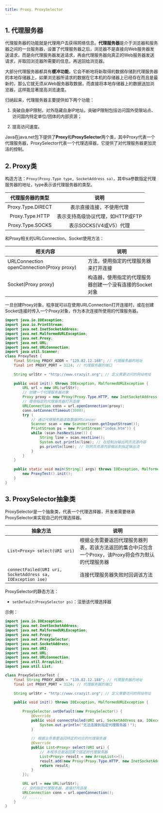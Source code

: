 ```yaml
---
title: Proxy、ProxySelector
---
```


## 1. 代理服务器

代理服务器的功能就是代理用户去获得网络信息。**代理服务器**是介于浏览器和服务器之间的一台服务器，设置了代理服务器之后，浏览器不是直接向Web服务器发送请求，而是向代理服务器发送请求，再由代理服务器向真正的Web服务器发送请求，并取回浏览器所需要的信息，再送回给浏览器。

大部分代理服务器都具有**缓冲功能**，它会不断地将新取得的数据存储到代理服务器的本地存储器上，如果浏览器所请求的数据在它本机的存储器上已经存在而且是最新的，那么它就无须从Web服务器取数据，而直接将本地存储器上的数据送加浏览器，这样能显著提高浏览速度。

归纳起来，代理服务器主要提供如下两个功能：

1. 突破自身IP限制，对外隐藏自身IP地址。突破IP限制包括访问国外受限站点、访问国内特定单位/团体的内部资源；

2. 提高访问速度。

Java在java.net包下提供了**Proxy**和**ProxySelector**两个类，其中Proxy代表一个代理服务器，ProxySelector代表一个代理选择器，它提供了对代理服务器更加灵活的控制。

## 2. Proxy类

构造方法：`Proxy(Proxy.Type type, SocketAddress sa)`，其中sa参数指定代理服务器的地址，type表示该代理服务器的类型。

| 代理服务器的类型  |               说明                |
| :---------------: | :-------------------------------: |
| Proxy.Type.DIRECT |     表示直接连接，不使用代理      |
|  Proxy.Type.HTTP  | 表示支持高级协议代理，如HTTP或FTP |
| Proxy.Type.SOCKS  |      表示SOCKS(V4或V5）代理       |

和Proxy相关的URLConnection、Socket使用方法：

| 相关内容                                   | 说明                                                     |
| ------------------------------------------ | -------------------------------------------------------- |
| URLConnection  openConnection(Proxy proxy) | 方法，使用指定的代理服务器来打开连接                     |
| Socket(Proxy  proxy)                       | 构造器，使用指定的代理服务器创建一个没有连接的Socket对象 |

一旦创建Proxy对象，程序就可以在使用URLConnection打开连接时，或在创建Socket连接时传入一个Proxy对象，作为本次连接所使用的代理服务器。

```java
import java.io.IOException;
import java.io.PrintStream;
import java.net.InetSocketAddress;
import java.net.MalformedURLException;
import java.net.Proxy;
import java.net.URL;
import java.net.URLConnection;
import java.util.Scanner;
class ProxyTest {
    final String PROXY_ADDR = "129.82.12.188"; // 代理服务器的地址
    final int PROXY_PORT = 3124; // 代理服务器的端口
    
    String urlStr = "http://www.crazyit.org"; // 定义需要访问的网站地址
    
    public void init() throws IOException, MalformedURLException {
        URL url = new URL(urlStr);
        // 创建一个代理服务器对象
        Proxy proxy = new Proxy(Proxy.Type.HTTP, new InetSocketAddress(PROXY_ADDR, PROXY_PORT));
        // 使用指定的代理服务器打开连接
        URLConnection conn = url.openConnection(proxy);
        conn.setConnectTimeout(3000);
        try (
            // 通过代理服务器读取数据的Scanner
            Scanner scan = new Scanner(conn.getInputStream());
            PrintStream ps = new PrintStream("index.htm")) {
            while (scan.hasNextLine()) {
                String line = scan.nextLine();
                System.out.println(line); // 在控制台输出网页资源内容
                ps.println(line); // 将网页资源内容输出到指定输出流
            }
        }
    }
    
    public static void main(String[] args) throws IOException, MalformedURLException {
        new ProxyTest().init();
    }
}
```

## 3. ProxySelector抽象类

ProxySelector是一个抽象类，代表一个代理选择器，开发者需要继承ProxySelector来实现自己的代理选择器。

| 抽象方法                                                    | 说明                                                         |
| ----------------------------------------------------------- | ------------------------------------------------------------ |
| `List<Proxy> select(URI uri)`                               | 根据业务需要返回代理服务器列表，若该方法返回的集合中只包含一个Proxy，该Proxy将会作为默认的代理服务器 |
| `connectFailed(URI uri, SocketAddress sa, IOException ioe)` | 连接代理服务器失败时回调该方法                               |

ProxySelector的静态方法：

- `setDefault(ProxySelector ps)`：注册该代理选择器

示例：

```java
import java.io.IOException;
import java.net.InetSocketAddress;
import java.net.MalformedURLException;
import java.net.Proxy;
import java.net.ProxySelector;
import java.net.SocketAddress;
import java.net.URI;
import java.net.URL;
import java.net.URLConnection;
import java.util.ArrayList;
import java.util.List;

class ProxySelectorTest {
    final String PROXY_ADDR = "139.82.12.188"; // 代理服务器的地址
    final int PROXY_PORT = 3124; // 代理服务器的端口
    
    String urlStr = "http://www.crazyit.org"; // 定义需要访问的网站地址
    
    public void init() throws IOException, MalformedURLException {
        
        ProxySelector.setDefault(new ProxySelector() {
            @Override
            public void connectFailed(URI uri, SocketAddress sa, IOException ioException) {
                System.out.println("无法连接到指定代理服务器！");
            }
            
            // 根据业务需要返回特定的对应的代理服务器
            @Override
            public List<Proxy> select(URI uri) {
                // 本程序总是返回某个固定的代理服务器
                List<Proxy> result = new ArrayList<>();
                result.add(new Proxy(Proxy.Type.HTTP, new InetSocketAddress(PROXY_ADDR, PROXY_PORT)));
                return result;
            }
        });
        
        URL url = new URL(urlStr);
        // 没的指定代理服务器，直接打开连接
        URLConnection conn = url.openConnection();
        // ......
    }
}
```

